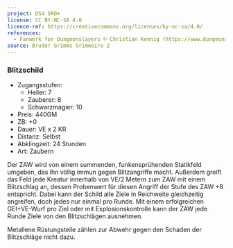 ```yaml
---
project: DS4 SRD+
license: CC BY-NC-SA 4.0
licence-ref: https://creativecommons.org/licenses/by-nc-sa/4.0/
references: 
  - Fanwerk for Dungeonslayers © Christian Kennig (https://www.dungeonslayers.net/)
source: Bruder Grimms Grimmoire 2
---
```


### Blitzschild

- Zugangsstufen:
  - Heiler: 7
  - Zauberer: 8
  - Schwarzmagier: 10
- Preis: 440GM
- ZB: +0
- Dauer: VE x 2 KR
- Distanz: Selbst
- Abklingzeit: 24 Stunden
- Art: Zaubern

Der ZAW wird von einem summenden, funkensprühenden Statikfeld umgeben, das ihn völlig immun gegen Blitzangriffe macht. Außerdem greift das Feld jede Kreatur innerhalb von VE/2 Metern zum ZAW mit einem Blitzschlag an, dessen Probenwert für diesen Angriff der Stufe des ZAW +8 entspricht. Dabei kann der Schild alle Ziele in Reichweite gleichzeitig angreifen, doch jedes nur einmal pro Runde. Mit einem erfolgreichen GEI+VE-Wurf pro Ziel oder mit Explosionskontrolle kann der ZAW jede Runde Ziele von den Blitzschlägen ausnehmen.

Metallene Rüstungsteile zählen zur Abwehr gegen den Schaden der Blitzschläge nicht dazu.

